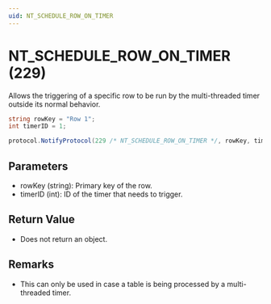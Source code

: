 ```yaml
---
uid: NT_SCHEDULE_ROW_ON_TIMER
---
```


# NT_SCHEDULE_ROW_ON_TIMER (229)

Allows the triggering of a specific row to be run by the multi-threaded timer outside its normal behavior.

```csharp
string rowKey = "Row 1";
int timerID = 1;

protocol.NotifyProtocol(229 /* NT_SCHEDULE_ROW_ON_TIMER */, rowKey, timerID);
```

## Parameters

- rowKey (string): Primary key of the row.
- timerID (int): ID of the timer that needs to trigger.

## Return Value

- Does not return an object.

## Remarks

- This can only be used in case a table is being processed by a multi-threaded timer.
